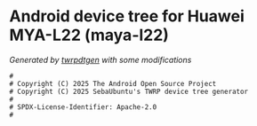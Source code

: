 # Android device tree for Huawei MYA-L22 (maya-l22)

*Generated by [twrpdtgen](https://github.com/twrpdtgen/twrpdtgen) with some modifications*

```
#
# Copyright (C) 2025 The Android Open Source Project
# Copyright (C) 2025 SebaUbuntu's TWRP device tree generator
#
# SPDX-License-Identifier: Apache-2.0
#
```
